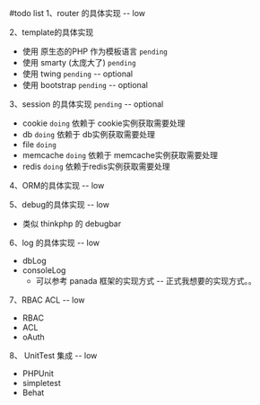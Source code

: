 #todo list
1、router 的具体实现  -- low

2、template的具体实现

   * 使用 原生态的PHP 作为模板语言  `pending`
   * 使用 smarty (太庞大了)  `pending`
   * 使用 twing  `pending` -- optional
   * 使用 bootstrap  `pending` -- optional

3、session 的具体实现   `pending` -- optional

   * cookie   `doing` 依赖于 cookie实例获取需要处理
   * db   `doing`  依赖于 db实例获取需要处理
   * file   `doing`
   * memcache   `doing`  依赖于 memcache实例获取需要处理
   * redis   `doing`  依赖于redis实例获取需要处理

4、ORM的具体实现 -- low

5、debug的具体实现 -- low

  * 类似 thinkphp 的 debugbar


6、log 的具体实现  -- low

   * dbLog
   * consoleLog
      * 可以参考 panada 框架的实现方式 -- 正式我想要的实现方式。。

7、RBAC ACL  -- low

   * RBAC
   * ACL
   * oAuth

8、 UnitTest 集成  -- low

   * PHPUnit
   * simpletest
   * Behat